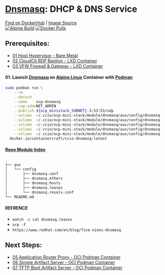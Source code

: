 # [Dnsmasq]: DHCP & DNS Service
[Find on DockerHub](https://hub.docker.com/r/containercraft/ccio-dnsmasq)  |  [Image Source](https://github.com/containercraft/ccio-haproxy)    
[![Alpine Build](https://img.shields.io/github/workflow/status/containercraft/ccio-dnsmasq/DockerHubBuild/alpine?label=Alpine%20Build)](https://github.com/containercraft/ccio-dnsmasq/actions) [![Docker Pulls](https://img.shields.io/docker/pulls/containercraft/ccio-dnsmasq?label=DockerHub%20Pulls)](https://hub.docker.com/r/containercraft/ccio-dnsmasq)

## Prerequisites:
  + [01 Host Hypervisor				- Bare Metal](/module/host/README.md)
  + [02 CloudCtl RDP Bastion		- LXD Container](/module/cloudctl/README.md)
  + [03 VFW Firewall & Gateway		- LXD Container](/module/openwrt/README.md)

#### 01\. Launch [Dnsmasq] on [Alpine Linux] Container with [Podman]
```sh
sudo podman run \
    --rm                                                                                                      \
    --detach                                                                                                  \
    --name    ocp-dnsmasq                                                                                     \
    --cap-add=NET_ADMIN                                                                                       \
    --publish ${ocp_ministack_SUBNET}.3:53:53/udp                                                             \
    --volume  ~/.ccio/ocp-mini-stack/module/dnsmasq/aux/config/dnsmasq.conf:/etc/dnsmasq.conf                 \
    --volume  ~/.ccio/ocp-mini-stack/module/dnsmasq/aux/config/dnsmasq.ethers:/etc/ethers                     \
    --volume  ~/.ccio/ocp-mini-stack/module/dnsmasq/aux/config/dnsmasq.hosts:/etc/hosts                       \
    --volume  ~/.ccio/ocp-mini-stack/module/dnsmasq/aux/config/dnsmasq.leases:/var/lib/dnsmasq/dnsmasq.leases \
    --volume  ~/.ccio/ocp-mini-stack/module/dnsmasq/aux/config/dnsmasq.resolv.conf:/etc/resolv.conf           \
  docker.io/containercraft/ccio-dnsmasq:latest
```
#### [Repo Module Index](/module/dnsmasq)
```sh
.
├── aux
│   └── config
│       ├── dnsmasq.conf
│       ├── dnsmasq.ethers
│       ├── dnsmasq.hosts
│       ├── dnsmasq.leases
│       └── dnsmasq.resolv.conf
└── README.md
```
#### REFRENCE
  + `watch -c cat dnsmasq.leases`
  + `arp -f`
  + `https://www.redhat.com/en/blog/five-nines-dnsmasq`

## Next Steps:
  + [05 Application Router Proxy	- OCI Podman Container]
  + [06 Simple Artifact Server		- OCI Podman Container]
  + [07 TFTP Boot Artifact Server	- OCI Podman Container]
    
<!-- Markdown link & img dfn's -->
[Podman]:https://podman.io
[Dnsmasq]:http://www.thekelleys.org.uk/dnsmasq/doc.html
[Alpine Linux]:https://alpinelinux.org/
[01 Host Hypervisor				- Bare Metal]:(/module/host/README.md)
[02 CloudCtl RDP Bastion		- LXD Container]:(/module/cloudctl/README.md)
[03 VFW Firewall & Gateway		- LXD Container]:(/module/openwrt/README.md)
[04 DNS & DHCP Service			- OCI Podman Container]:(/module/dnsmasq/README.md)
[05 Application Router Proxy	- OCI Podman Container]:(/module/haproxy/README.md)
[06 Simple Artifact Server		- OCI Podman Container]:(/module/nginx/README.md)
[07 TFTP Boot Artifact Server	- OCI Podman Container]:(/module/tftpd/README.md)
